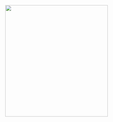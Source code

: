<p align="center">
<img src="https://mhabibr02.github.io/Page-Web-Development/assets/img/portfolio/webdev-83.png" width="80%" height="30%">
</p>
